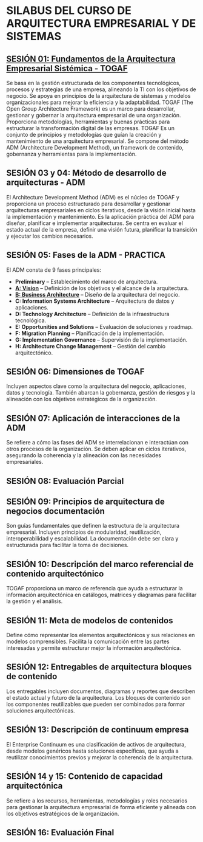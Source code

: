 # SILABUS DEL CURSO DE ARQUITECTURA EMPRESARIAL Y DE SISTEMAS

## [SESIÓN 01: Fundamentos de la Arquitectura Empresarial Sistémica - TOGAF](/clase01.md)
Se basa en la gestión estructurada de los componentes tecnológicos, procesos y estrategias de una empresa, alineando la TI con los objetivos de negocio. Se apoya en principios de la arquitectura de sistemas y modelos organizacionales para mejorar la eficiencia y la adaptabilidad.
TOGAF (The Open Group Architecture Framework) es un marco para desarrollar, gestionar y gobernar la arquitectura empresarial de una organización. Proporciona metodologías, herramientas y buenas prácticas para estructurar la transformación digital de las empresas.
TOGAF Es un conjunto de principios y metodologías que guían la creación y mantenimiento de una arquitectura empresarial. Se compone del método ADM (Architecture Development Method), un framework de contenido, gobernanza y herramientas para la implementación.

## SESIÓN 03 y 04: Método de desarrollo de arquitecturas - ADM
El Architecture Development Method (ADM) es el núcleo de TOGAF y proporciona un proceso estructurado para desarrollar y gestionar arquitecturas empresariales en ciclos iterativos, desde la visión inicial hasta la implementación y mantenimiento.
Es la aplicación práctica del ADM para diseñar, planificar e implementar arquitecturas. Se centra en evaluar el estado actual de la empresa, definir una visión futura, planificar la transición y ejecutar los cambios necesarios.

## SESIÓN 05: Fases de la ADM - PRACTICA
El ADM consta de 9 fases principales:

- __Preliminary__ – Establecimiento del marco de arquitectura.
- __[A: Vision](/clase02.md)__ – Definición de los objetivos y el alcance de la arquitectura.
- __[B: Business Architecture](/clase02.md)__ – Diseño de la arquitectura del negocio.
- __C: Information Systems Architecture__ – Arquitectura de datos y aplicaciones.
- __D: Technology Architecture__ – Definición de la infraestructura tecnológica.
- __E: Opportunities and Solutions__ – Evaluación de soluciones y roadmap.
- __F: Migration Planning__ – Planificación de la implementación.
- __G: Implementation Governance__ – Supervisión de la implementación.
- __H: Architecture Change Management__ – Gestión del cambio arquitectónico.

## SESIÓN 06: Dimensiones de TOGAF
Incluyen aspectos clave como la arquitectura del negocio, aplicaciones, datos y tecnología. También abarcan la gobernanza, gestión de riesgos y la alineación con los objetivos estratégicos de la organización.

## SESIÓN 07: Aplicación de interacciones de la ADM
Se refiere a cómo las fases del ADM se interrelacionan e interactúan con otros procesos de la organización. Se deben aplicar en ciclos iterativos, asegurando la coherencia y la alineación con las necesidades empresariales.

## SESIÓN 08: Evaluación Parcial 

## SESIÓN 09: Principios de arquitectura de negocios documentación
Son guías fundamentales que definen la estructura de la arquitectura empresarial. Incluyen principios de modularidad, reutilización, interoperabilidad y escalabilidad. La documentación debe ser clara y estructurada para facilitar la toma de decisiones.

## SESIÓN 10: Descripción del marco referencial de contenido arquitectónico
TOGAF proporciona un marco de referencia que ayuda a estructurar la información arquitectónica en catálogos, matrices y diagramas para facilitar la gestión y el análisis.

## SESIÓN 11: Meta de modelos de contenidos
Define cómo representar los elementos arquitectónicos y sus relaciones en modelos comprensibles. Facilita la comunicación entre las partes interesadas y permite estructurar mejor la información arquitectónica.

## SESIÓN 12: Entregables de arquitectura bloques de contenido
Los entregables incluyen documentos, diagramas y reportes que describen el estado actual y futuro de la arquitectura. Los bloques de contenido son los componentes reutilizables que pueden ser combinados para formar soluciones arquitectónicas.

## SESIÓN 13: Descripción de continuum empresa
El Enterprise Continuum es una clasificación de activos de arquitectura, desde modelos genéricos hasta soluciones específicas, que ayuda a reutilizar conocimientos previos y mejorar la coherencia de la arquitectura.

## SESIÓN 14 y 15: Contenido de capacidad arquitectónica
Se refiere a los recursos, herramientas, metodologías y roles necesarios para gestionar la arquitectura empresarial de forma eficiente y alineada con los objetivos estratégicos de la organización.

## SESIÓN 16: Evaluación Final


